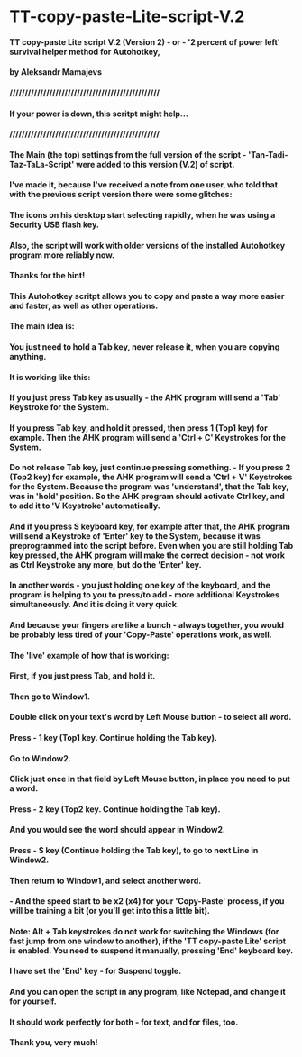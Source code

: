 # TT-copy-paste-Lite-script-V.2
#### TT copy-paste Lite script V.2 (Version 2) - or - '2 percent of power left' survival helper method for Autohotkey,  
#### by Aleksandr Mamajevs
#### /////////////////////////////////////////////////
#### If your power is down, this scritpt might help...
#### /////////////////////////////////////////////////
#### The Main (the top) settings from the full version of the script - 'Tan-Tadi-Taz-TaLa-Script' were added to this version (V.2) of script.
#### I've made it, because I've received a note from one user, who told that with the previous script version there were some glitches:
#### The icons on his desktop start selecting rapidly, when he was using a Security USB flash key. 
#### Also, the script will work with older versions of the installed Autohotkey program more reliably now.
#### Thanks for the hint!

#### This Autohotkey scritpt allows you to copy and paste a way more easier and faster, as well as other operations.
#### The main idea is:
#### You just need to hold a Tab key, never release it, when you are copying anything. 
#### It is working like this:
#### If you just press Tab key as usually - the AHK program will send a 'Tab'  Keystroke for the System.
#### If you press Tab key, and hold it pressed, then press 1 (Top1 key) for example. Then the AHK program will send a 'Ctrl + C'  Keystrokes for the System.
#### Do not release Tab key, just continue pressing something. - If you press 2 (Top2 key) for example,  the AHK program will send a 'Ctrl + V'  Keystrokes for the System. Because the program was 'understand', that the Tab key, was in 'hold' position. So the AHK program should activate Ctrl key, and to add it to 'V Keystroke' automatically.
#### And if you press S keyboard key, for example after that, the AHK program will send a Keystroke of 'Enter' key to the System, because it was preprogrammed into the  script before. Even when you are still holding Tab key pressed, the AHK program will make the correct decision - not work as Ctrl Keystroke any more, but do the 'Enter' key.
#### In another words - you just holding one key of the keyboard, and the program is helping to you to press/to add - more additional  Keystrokes simultaneously. And it is doing it very quick.
#### And because your fingers are like a bunch - always together, you would be probably less tired of your 'Copy-Paste' operations work, as well.

#### The 'live' example of how that is working:
#### First, if you just press Tab, and hold it. 
#### Then go to Window1. 
#### Double click on your text's word by Left Mouse button - to select all word. 
#### Press - 1 key (Top1 key. Continue holding the Tab key).
#### Go to Window2.
#### Click just once in that field by Left Mouse button, in place you need to put a word.
#### Press - 2 key (Top2 key. Continue holding the Tab key).
#### And you would see the word should appear in Window2.
#### Press - S key (Continue holding the Tab key), to go to next Line in Window2.
#### Then return to Window1, and select another word.
#### - And the speed start to be x2 (x4) for your 'Copy-Paste' process, if you will be training a bit (or you'll get into this a little  bit). 

#### Note: Alt + Tab keystrokes do not work for switching the Windows (for fast jump from one window to another), if the 'TT copy-paste Lite' script is enabled. You need to suspend it manually, pressing 'End' keyboard key.

#### I have set the 'End' key - for Suspend toggle.
#### And you can open the script in any program, like Notepad, and change it for yourself.

#### It should  work perfectly for both - for text, and for files, too.
#### Thank you, very much!

